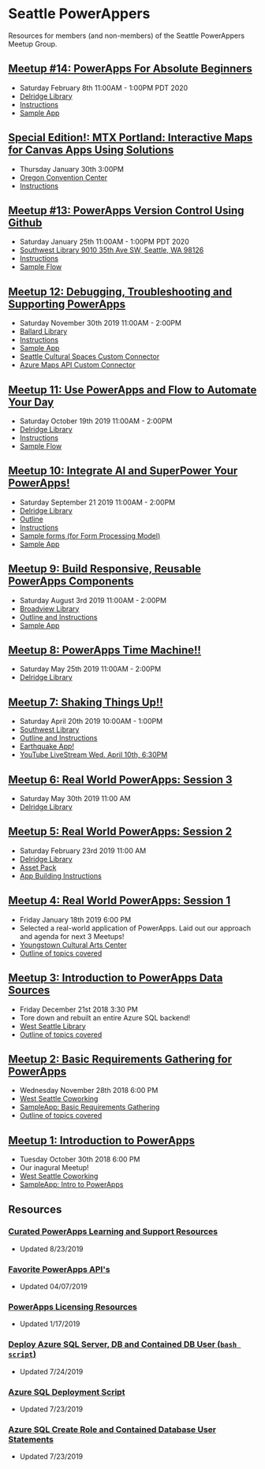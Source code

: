 # Seattle PowerAppers
Resources for members (and non-members) of the Seattle PowerAppers Meetup Group.

## [Meetup #14: PowerApps For Absolute Beginners](https://www.meetup.com/Seattle-PowerAppers/events/268226299/)
- Saturday February 8th 11:00AM - 1:00PM PDT 2020
- [Delridge Library](https://www.spl.org/hours-and-locations/delridge-branch)
- [Instructions](./outlines/powerappsForBeginners.md)
- [Sample App](https://github.com/SeaDude/seattlePowerAppers/raw/master/apps/powerappsForAbsoluteBeginners.msapp)

## [Special Edition!: MTX Portland: Interactive Maps for Canvas Apps Using Solutions](https://impactflow.com/mtx-portland)
- Thursday January 30th 3:00PM
- [Oregon Convention Center](https://www.google.com/maps/place/Oregon+Convention+Center/@45.5275455,-122.6641782,17z/data=!3m1!4b1!4m5!3m4!1s0x5495a0adc5ff1af5:0x610cf37babf5b9df!8m2!3d45.5275418!4d-122.6619895)
- [Instructions](./outlines/Solutions.md)

## [Meetup #13: PowerApps Version Control Using Github](https://www.meetup.com/Seattle-PowerAppers/events/267986040/)
- Saturday January 25th 11:00AM - 1:00PM PDT 2020
- [Southwest Library 9010 35th Ave SW, Seattle, WA 98126](https://www.google.com/maps/place/Southwest+Branch+-+The+Seattle+Public+Library/@47.5225296,-122.378476,17z/data=!3m1!4b1!4m5!3m4!1s0x5490415b59cb97e7:0xa0c0abe7087c7248!8m2!3d47.5225296!4d-122.3762873)
- [Instructions](./outlines/powerappsVersionControl.md)
- [Sample Flow](https://github.com/SeaDude/seattlePowerAppers/raw/master/flows/POWERAPPS_GITHUB_VERSION_CONTROL.zip)

## [Meetup 12: Debugging, Troubleshooting and Supporting PowerApps](https://www.meetup.com/Seattle-PowerAppers/events/266327465/)
- Saturday November 30th 2019 11:00AM - 2:00PM
- [Ballard Library](https://www.spl.org/hours-and-locations/ballard-branch)
- [Instructions](./outlines/powerMaintainability.md)
- [Sample App](https://github.com/SeaDude/seattlePowerAppers/blob/master/apps/SeattleCulturalSpaces_20191126193806.zip)
- [Seattle Cultural Spaces Custom Connector](https://github.com/SeaDude/seattlePowerAppers/blob/master/apps/SeattleCulturalSpaces.swagger.json)
- [Azure Maps API Custom Connector](https://github.com/SeaDude/seattlePowerAppers/blob/master/apps/AzureMaps.json)

## [Meetup 11: Use PowerApps and Flow to Automate Your Day](https://www.meetup.com/Seattle-PowerAppers/events/263286228/)
- Saturday October 19th 2019 11:00AM - 2:00PM
- [Delridge Library](https://www.spl.org/hours-and-locations/delridge-branch)
- [Instructions](./outlines/flowAutomation.md)
- [Sample Flow](https://github.com/SeaDude/seattlePowerAppers/raw/master/apps/automateYourDay.zip)

## [Meetup 10: Integrate AI and SuperPower Your PowerApps!](https://www.meetup.com/Seattle-PowerAppers/events/263286105/)
- Saturday September 21 2019 11:00AM - 2:00PM
- [Delridge Library](https://www.spl.org/hours-and-locations/delridge-branch)
- [Outline](./outlines/AI_BUILDER_MEETUP_OUTLINE.pdf)
- [Instructions](./outlines/AI_BUILDER_MEETUP_INSTRUCTIONS.pdf)
- [Sample forms (for Form Processing Model)](https://github.com/SeaDude/seattlePowerAppers/raw/master/assets/sampleForms.zip)
- [Sample App](https://github.com/SeaDude/seattlePowerAppers/raw/master/apps/MEETUP_AI_BUILDER_20190921153813.zip)

## [Meetup 9: Build Responsive, Reusable PowerApps Components](https://www.meetup.com/Seattle-PowerAppers/events/263285700/)
- Saturday August 3rd 2019 11:00AM - 2:00PM
- [Broadview Library](https://www.spl.org/hours-and-locations/broadview-branch)
- [Outline and Instructions](./outlines/responsiveApps.md)
- [Sample App](./apps/ResponsiveReusableComponents.msapp)

## [Meetup 8: PowerApps Time Machine!!](https://www.meetup.com/Seattle-PowerAppers/events/261340897/)
- Saturday May 25th 2019 11:00AM - 2:00PM
- [Delridge Library](https://www.spl.org/hours-and-locations/delridge-branch)

## [Meetup 7: Shaking Things Up!!](https://www.meetup.com/Seattle-PowerAppers/events/260438267/)
- Saturday April 20th 2019 10:00AM - 1:00PM
- [Southwest Library](https://www.spl.org/hours-and-locations/southwest-branch)
- [Outline and Instructions](./outlines/shakeThingsUp.md)
- [Earthquake App!](./apps/earthquakeApp_LIVESTREAM.msapp)
- [YouTube LiveStream Wed. April 10th, 6:30PM](https://www.youtube.com/watch?v=Th4tNQJWvUQ)

## [Meetup 6: Real World PowerApps: Session 3](https://www.meetup.com/Seattle-PowerAppers/events/259621354/)

- Saturday May 30th 2019 11:00 AM
- [Delridge Library](https://www.spl.org/hours-and-locations/delridge-branch)

## [Meetup 5: Real World PowerApps: Session 2](https://www.meetup.com/Seattle-PowerAppers/events/258614987/)

- Saturday February 23rd 2019 11:00 AM
- [Delridge Library](https://www.spl.org/hours-and-locations/delridge-branch)
- [Asset Pack](./assets/session2.zip)
- [App Building Instructions](./outlines/RealWorldSession2Instructions.md)

## [Meetup 4: Real World PowerApps: Session 1](https://www.meetup.com/Seattle-PowerAppers/events/257957726/)

- Friday January 18th 2019 6:00 PM
- Selected a real-world application of PowerApps. Laid out our approach and agenda for next 3 Meetups!
- [Youngstown Cultural Arts Center](http://youngstownarts.org/)
- [Outline of topics covered](./outlines/realWorldPowerApps1.md)

## [Meetup 3: Introduction to PowerApps Data Sources](https://www.meetup.com/Seattle-PowerAppers/events/lfjklqyxqbjc/)

- Friday December 21st 2018 3:30 PM
- Tore down and rebuilt an entire Azure SQL backend!
- [West Seattle Library](https://www.spl.org/hours-and-locations/west-seattle-branch)
- [Outline of topics covered](./outlines/introToDataSources.md)

## [Meetup 2: Basic Requirements Gathering for PowerApps](https://www.meetup.com/Seattle-PowerAppers/events/pcchlqyxpblc/)

- Wednesday November 28th 2018 6:00 PM
- [West Seattle Coworking](http://www.westseattlecoworking.com/)
- [SampleApp: Basic Requirements Gathering](./apps/basicRequirements.msapp)
- [Outline of topics covered](./outlines/basicReqGathering.md)

## [Meetup 1: Introduction to PowerApps](https://www.meetup.com/Seattle-PowerAppers/events/jkkrkqyxnbpc/)

- Tuesday October 30th 2018 6:00 PM
- Our inagural Meetup! 
- [West Seattle Coworking](http://www.westseattlecoworking.com/)
- [SampleApp: Intro to PowerApps](./apps/introToPowerapps.msapp)

## Resources

### [Curated PowerApps Learning and Support Resources](./gettingStartedResources.md)

- Updated 8/23/2019

### [Favorite PowerApps API's](./favoriteAPIs.md)

- Updated 04/07/2019

### [PowerApps Licensing Resources](./powerappsLicensing.md)

- Updated 1/17/2019

### [Deploy Azure SQL Server, DB and Contained DB User (`bash script`)](./deployAzureSql.md)

- Updated 7/24/2019

### [Azure SQL Deployment Script](./createAzureSQLServerAndDB.sh)

- Updated 7/23/2019

### [Azure SQL Create Role and Contained Database User Statements](./addUsers.sql)

- Updated 7/23/2019
